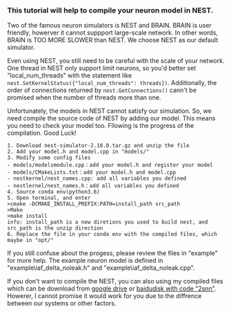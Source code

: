 ### This tutorial will help to compile your neuron model in NEST.
Two of the famous neuron simulators is NEST and BRAIN. BRAIN is user friendly, howerver it cannot suppport large-scale network. In other words, BRAIN is TOO MORE SLOWER than NEST. We choose NEST as our default simulator. 

Even using NEST, you still need to be careful with the scale of your network. One thread in NEST only support limit neurons, so you'd better set "local_num_threads" with the statement like ``` nest.SetKernelStatus({"local_num_threads": threads}) ```. Additionally, the order of connections returned by ```nest.GetConnections()``` cann't be promised when the number of threads more than one.

Unfortunately, the models in NEST cannot satisfy our simulation. So, we need compile the source code of NEST by adding our model. This means you need to check your model too. Fllowing is the progress of the compilation. Good Luck!

```
1. Download nest-simulator-2.18.0.tar.gz and unzip the file
2. Add your model.h and model.cpp in "models/"
3. Modify some config files
- models/modelsmodule.cpp：add your model.h and register your model
- models/CMakeLists.txt：add your model.h and model.cpp
- nestkernel/nest_names.cpp: add all variables you defined
- nestlernel/nest_names.h：add all variables you defined
4. Source conda env(python3.6)
5. Open terminal, and enter
>cmake -DCMAKE_INSTALL_PREFIX:PATH=install_path src_path
>Make
>make install 
info: install_path is a new diretions you used to build nest, and src_path is the unzip direction
6. Replace the file in your conda env with the compiled files, which maybe in "opt/"
```

If you still confuse about the progess, please review the files in "example\" for more help. The example neuron model is defined in "example\iaf_delta_noleak.h" and "example\iaf_delta_noleak.cpp".

If you don't want to compile the NEST, you can also using my compiled files which can be download from [google drive](https://drive.google.com/file/d/1HUlGNSmagTSvkIlJ-4IMdUM2C5cdshlD/view?usp=sharing) or [baidudisk with code "2snn"](https://pan.baidu.com/s/1AN-FSSYyWcesoOqYQ3VLFA ). Howerer, I cannot promise it would work for you due to the diffrence between our systems or other factors.
